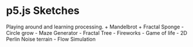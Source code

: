# p5.js Sketches
Playing around and learning processing.
\+ Mandelbrot
\+ Fractal Sponge
\- Circle grow
\- Maze Generator
\- Fractal Tree
\- Fireworks
\- Game of life
\- 2D Perlin Noise terrain
\- Flow Simulation